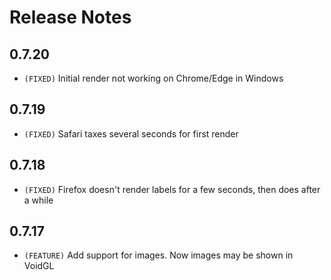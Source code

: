# Release Notes

## 0.7.20

* `(FIXED)` Initial render not working on Chrome/Edge in Windows

## 0.7.19

* `(FIXED)` Safari taxes several seconds for first render

## 0.7.18

* `(FIXED)` Firefox doesn't render labels for a few seconds, then does after a while

## 0.7.17

* `(FEATURE)` Add support for images. Now images may be shown in VoidGL

